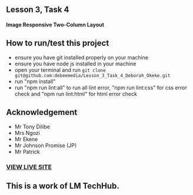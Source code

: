 ## Lesson 3, Task 4
#### Image Responsive Two-Column Layout
## How to run/test this project
* ensure you have git installed properly on your machine
* ensure you have node js installed in your machine
* open your terminal and run `git clone git@github.com:debeemedia/Lesson_3_Task_4_Deborah_Okeke.git`
* run "npm install"
* run "npm run lint:all" to run all lint error, "npm run lint:css" for css error check and "npm run lint:html" for html error check
## Acknowledgement
* Mr Tony Dilibe
* Mrs Ngozi
* Mr Ekene
* Mr Johnson Promise (JP)
* Mr Patrick
### [VIEW LIVE SITE](https://debeemedia.github.io/Lesson_3_Task_4_Deborah_Okeke/)
## This is a work of LM TechHub.